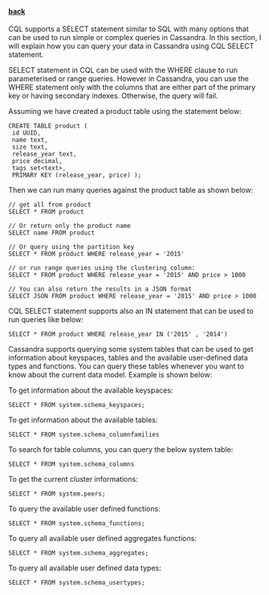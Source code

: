 #### [back](search_data_main.md)


CQL supports a SELECT statement similar to SQL with many options that can be used to run simple or complex queries in Cassandra. In this section, I will explain how you can query your data in Cassandra using CQL SELECT statement.


SELECT statement in CQL can be used with the WHERE clause to run parameterised or range queries. However in Cassandra, you can use the WHERE statement only with the columns that are either part of the primary key or having secondary indexes. Otherwise, the query will fail. 

Assuming we have created a product table using the statement below:

````
CREATE TABLE product (
 id UUID, 
 name text, size text, 
 release_year text,
 price decimal, 
 tags set<text>,
 PRIMARY KEY (release_year, price) );````

Then we can run many queries against the product table as shown below:

````
// get all from product
SELECT * FROM product

// Or return only the product name
SELECT name FROM product// Or query using the partition key
SELECT * FROM product WHERE release_year = '2015'// or run range queries using the clustering column:
SELECT * FROM product WHERE release_year = '2015' AND price > 1000

// You can also return the results in a JSON format 
SELECT JSON FROM product WHERE release_year = '2015' AND price > 1000````CQL SELECT statement supports also an IN statement that can be used to run queries like below:
````
SELECT * FROM product WHERE release_year IN ('2015' , '2014') ````
Cassandra supports querying some system tables that can be used to get information about keyspaces, tables and the available user-defined data types and functions. You can query these tables whenever you want to know about the current data model. Example is shown below:
To get information about the available keyspaces:````SELECT * FROM system.schema_keyspaces;
````To get information about the available tables:````SELECT * FROM system.schema_columnfamilies 
````To search for table columns, you can query the below system table:
````SELECT * FROM system.schema_columns
````To get the current cluster informations:````SELECT * FROM system.peers;
````To query the available user defined functions:
````SELECT * FROM system.schema_functions;
````

To query all available user defined aggregates functions:
````SELECT * FROM system.schema_aggregates;
````To query all available user defined data types:
````SELECT * FROM system.schema_usertypes;````

